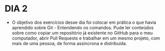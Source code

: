 # DIA 2

- O objetivo dos exercícios desse dia foi colocar em prática o que havia aprendido sobre Git - Entendendo os comandos. Pude ler conteúdos sobre como copiar um repositório já existente no GitHub para o meu computador, abrir Pull Requests e trabalhar em um mesmo projeto, com mais de uma pessoa, de forma assíncrona e distribuída. 
